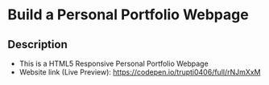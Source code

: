 # Build a Personal Portfolio Webpage
## Description
* This is a HTML5 Responsive Personal Portfolio Webpage
* Website link (Live Preview): https://codepen.io/trupti0406/full/rNJmXxM



